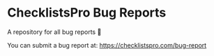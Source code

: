 # ChecklistsPro Bug Reports
A repository for all bug reports 🐛

You can submit a bug report at: https://checklistspro.com/bug-report
